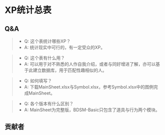 # XP统计总表
## Q&A
> + Q: 这个表统计哪些XP？
> + A: 统计现实中可行的，有一定受众的XP。

> + Q: 这个表有什么用？
> + A: 可以用于对不熟悉的人作自我介绍，或者与同好增进了解，亦可以基于此建立数据库，用于匹配性趣相似的人。

> + Q: 如何填写？
> + A: 下载MainSheet.xlsx与Symbol.xlsx，参考Symbol.xlsx中的图例完成MainSheet。

> + Q: 各个版本有什么区别？
> + A: MainSheet为完整版，BDSM-Basic只包含了道具与行为两个模块。
  
## 贡献者